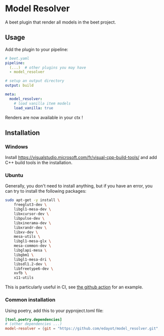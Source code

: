 # Model Resolver

A beet plugin that render all models in the beet project.


## Usage

Add the plugin to your pipeline:

```yaml
# beet.yaml
pipeline:
  (...)  # other plugins you may have
  - model_resolver

# setup an output directory
output: build

meta:
  model_resolver:
    # load vanilla item models
    load_vanilla: true

```

Renders are now available in your ctx !


## Installation

### Windows

Install https://visualstudio.microsoft.com/fr/visual-cpp-build-tools/ and add C++ build tools in the installation.

### Ubuntu

Generally, you don't need to install anything, but if you have an error, you can try to install the following packages:

```bash
sudo apt-get -y install \
    freeglut3-dev \
    libgl1-mesa-dev \
    libxcursor-dev \
    libpulse-dev \
    libxinerama-dev \
    libxrandr-dev \
    libxv-dev \
    mesa-utils \
    libgl1-mesa-glx \
    mesa-common-dev \
    libglapi-mesa \
    libgbm1 \
    libgl1-mesa-dri \
    libsdl1.2-dev \
    libfreetype6-dev \
    xvfb \
    x11-utils
```

This is particularly useful in CI, see [the github action](./.github/workflows/artifact.yml) for an example.

### Common installation

Using poetry, add this to your pyproject.toml file:

```toml
[tool.poetry.dependencies]
# (other dependencies ...)
model-resolver = {git = "https://github.com/edayot/model_resolver.git", branch = "master"}
```



